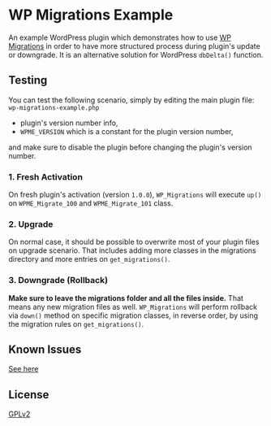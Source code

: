 # WP Migrations Example

An example WordPress plugin which demonstrates how to use [WP Migrations](https://github.com/Adhik/wp_migrations) 
in order to have more structured process during plugin's update or downgrade. It is an alternative solution for 
WordPress `dbDelta()` function.

## Testing

You can test the following scenario, simply by editing the main plugin file: `wp-migrations-example.php`
 
- plugin's version number info,
- `WPME_VERSION` which is a constant for the plugin version number,

and make sure to disable the plugin before changing the plugin's version number.

### 1. Fresh Activation

On fresh plugin's activation (version `1.0.0`), `WP_Migrations` will execute `up()` on `WPME_Migrate_100` and 
`WPME_Migrate_101` class.

### 2. Upgrade

On normal case, it should be possible to overwrite most of your plugin files on upgrade scenario. That includes 
adding more classes in the migrations directory and more entries on `get_migrations()`.

### 3. Downgrade (Rollback)

**Make sure to leave the migrations folder and all the files inside.** 
That means any new migration files as well. `WP_Migrations` will perform rollback via `down()` method 
on specific migration classes, in reverse order, by using the migration rules on `get_migrations()`.

## Known Issues

[See here](https://github.com/Adhik/wp-migrations#known-issues)

## License
[GPLv2](https://www.gnu.org/licenses/old-licenses/gpl-2.0.html)